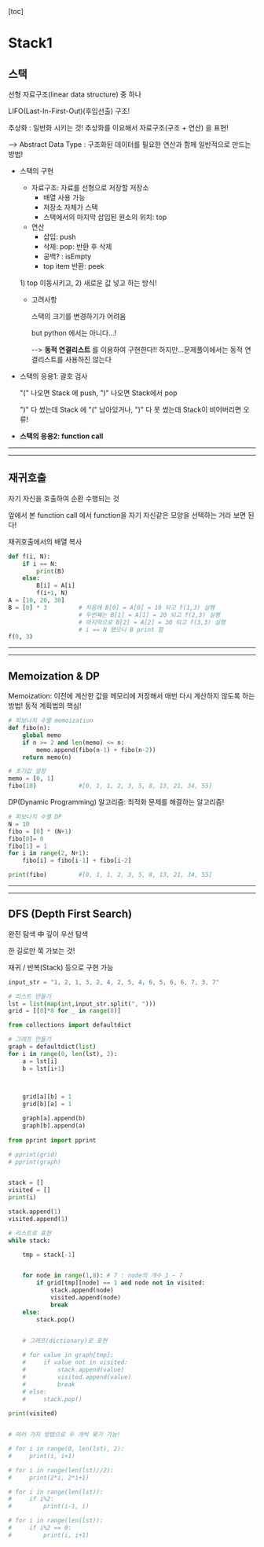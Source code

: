 [toc]

# Stack1

## 스택

선형 자료구조(linear data structure) 중 하나

LIFO(Last-In-First-Out)(후입선출) 구조!

추상화 : 일반화 시키는 것! 추상화를 이요해서 자료구조(구조 + 연산) 을 표현!

--> Abstract Data Type : 구조화된 데이터를 필요한 연산과 함께 일반적으로 만드는 방법!

- 스택의 구현

  - 자료구조: 자료를 선형으로 저장할 저장소
    - 배열 사용 가능
    - 저장소 자체가 스택
    - 스택에서의 마지막 삽입된 원소의 위치: top
  - 연산
    - 삽입: push
    - 삭제: pop: 반환 후 삭제
    - 공백? : isEmpty
    - top item 반환: peek

  1\) top 이동시키고, 2\) 새로운 값 넣고 하는 방식!

  - 고려사항

    스택의 크기를 변경하기가 어려움

    but python 에서는 아니다...!

    --> **동적 연결리스트** 를 이용하여 구현한다!! 하지만...문제풀이에서는 동적 연결리스트를 사용하진 않는다

- 스택의 응용1: 괄호 검사

  "(" 나오면 Stack 에 push, ")" 나오면 Stack에서 pop

  ")" 다 썼는데 Stack 에 "(" 남아있거나, ")" 다 못 썼는데 Stack이 비어버리면 오류!

- **스택의 응용2: function call**

----

----

## 재귀호출

자기 자신을 호출하여 순환 수행되는 것

앞에서 본 function call 에서 function을 자기 자신같은 모양을 선택하는 거라 보면 된다!

재귀호출에서의 배열 복사

```python
def f(i, N):
    if i == N:
        print(B)
    else:
        B[i] = A[i]
        f(i+1, N)
A = [10, 20, 30]
B = [0] * 3			# 처음에 B[0] = A[0] = 10 되고 f(1,3) 실행
					# 두번째는 B[1] = A[1] = 20 되고 f(2,3) 실행
    				# 마지막으로 B[2] = A[2] = 30 되고 f(3,3) 실행
        			# i == N 됐으니 B print 함
f(0, 3)
```

----

----

## Memoization & DP

Memoization: 이전에 계산한 값을 메모리에 저장해서 매번 다시 계산하지 않도록 하는 방법! 동적 계획법의 핵심!

```python
# 피보나치 수열 memoization
def fibo(n):
    global memo
    if n >= 2 and len(memo) <= n:
        memo.append(fibo(n-1) + fibo(n-2))
    return memo(n)

# 초기값 설정
memo = [0, 1]
fibo(10)			#[0, 1, 1, 2, 3, 5, 8, 13, 21, 34, 55]
```

DP(Dynamic Programming) 알고리즘: 최적화 문제를 해결하는 알고리즘!

```python
# 피보나치 수열 DP
N = 10
fibo = [0] * (N+1)
fibo[0]= 0
fibo[1] = 1
for i in range(2, N+1):
    fibo[i] = fibo[i-1] + fibo[i-2]

print(fibo)			#[0, 1, 1, 2, 3, 5, 8, 13, 21, 34, 55]
```

----

----

## DFS (Depth First Search)

완전 탐색 中 깊이 우선 탐색

한 길로만 쭉 가보는 것!

재귀 / 반복(Stack) 등으로 구현 가능

```python
input_str = "1, 2, 1, 3, 2, 4, 2, 5, 4, 6, 5, 6, 6, 7, 3, 7"

# 리스트 만들기
lst = list(map(int,input_str.split(", ")))
grid = [[0]*8 for _ in range(8)]

from collections import defaultdict

# 그래프 만들기
graph = defaultdict(list)
for i in range(0, len(lst), 2):
    a = lst[i]
    b = lst[i+1]


    
    grid[a][b] = 1
    grid[b][a] = 1

    graph[a].append(b)
    graph[b].append(a)
    
from pprint import pprint

# pprint(grid)
# pprint(graph)


stack = []
visited = []
print(i)

stack.append(1)
visited.append(1)

# 리스트로 표현
while stack:

    tmp = stack[-1]


    for node in range(1,8): # 7 : node의 개수 1 ~ 7
        if grid[tmp][node] == 1 and node not in visited:
            stack.append(node)
            visited.append(node)
            break
    else:
        stack.pop()


    # 그래프(dictionary)로 표현
    
    # for value in graph[tmp]:
    #     if value not in visited:
    #         stack.append(value)
    #         visited.append(value)
    #         break
    # else:
    #     stack.pop()
    
print(visited)


# 여러 가지 방법으로 두 개씩 묶기 가능!

# for i in range(0, len(lst), 2):
#     print(i, i+1)

# for i in range(len(lst)//2):
#     print(2*i, 2*i+1)    

# for i in range(len(lst)):
#     if i%2:
#         print(i-1, i)

# for i in range(len(lst)):
#     if i%2 == 0:
#         print(i, i+1)
```



